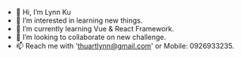- 👋 Hi, I’m Lynn Ku
- 👀 I’m interested in learning new things.
- 🌱 I’m currently learning Vue & React Framework.
- 💞️ I’m looking to collaborate on new challenge.
- 📫 Reach me with 'thuartlynn@gmail.com' or Mobile: 0926933235.

<!---
thuartlynn/thuartlynn is a ✨ special ✨ repository because its `README.md` (this file) appears on your GitHub profile.
You can click the Preview link to take a look at your changes.
--->
